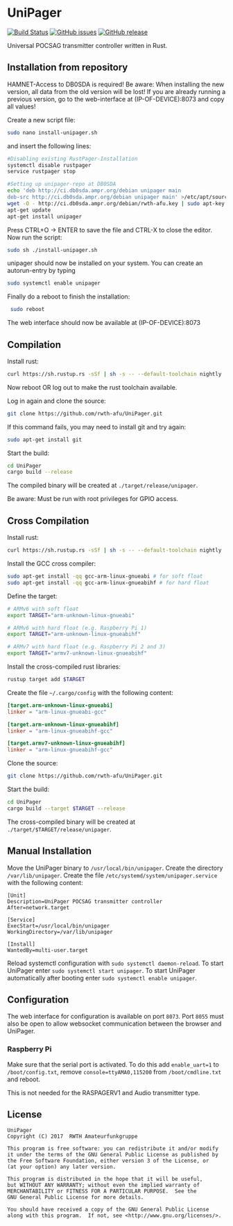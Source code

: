 # UniPager

[![Build Status](https://img.shields.io/travis/rwth-afu/UniPager.svg?style=flat)](https://travis-ci.org/rwth-afu/UniPager)
[![GitHub issues](https://img.shields.io/github/issues/rwth-afu/UniPager.svg?style=flat)](https://github.com/rwth-afu/UniPager/issues)
[![GitHub release](https://img.shields.io/github/release/rwth-afu/UniPager.svg?style=flat)](https://github.com/rwth-afu/UniPager/releases)

Universal POCSAG transmitter controller written in Rust.

## Installation from repository
HAMNET-Access to DB0SDA is required!
Be aware: When installing the new version, all data from the old version will be lost! If you are already running a previous version, go to the web-interface at (IP-OF-DEVICE):8073 and copy all values!

Create a new script file:

```bash
sudo nano install-unipager.sh
```
and insert the following lines:

```bash
#Disabling existing RustPager-Installation
systemctl disable rustpager
service rustpager stop

#Setting up unipager-repo at DB0SDA
echo 'deb http://ci.db0sda.ampr.org/debian unipager main
deb-src http://ci.db0sda.ampr.org/debian unipager main' >/etc/apt/sources.list.d/unipager.list
wget -O - http://ci.db0sda.ampr.org/debian/rwth-afu.key | sudo apt-key add -
apt-get update
apt-get install unipager
```
Press CTRL+O -> ENTER to save the file and CTRL-X to close the editor.
Now run the script:

```bash
sudo sh ./install-unipager.sh
```
unipager should now be installed on your system. You can create an autorun-entry by typing

```bash
sudo systemctl enable unipager
```
Finally do a reboot to finish the installation:

```bash
 sudo reboot
```
The web interface should now be available at (IP-OF-DEVICE):8073 

## Compilation
Install rust:

```bash
curl https://sh.rustup.rs -sSf | sh -s -- --default-toolchain nightly
```

Now reboot OR log out to make the rust toolchain available.

Log in again and clone the source:

```bash
git clone https://github.com/rwth-afu/UniPager.git
```

If this command fails, you may need to install git and try again:

```bash
sudo apt-get install git
```

Start the build:

```bash
cd UniPager
cargo build --release
```
The compiled binary will be created at `./target/release/unipager`.

Be aware: Must be run with root privileges for GPIO access.

## Cross Compilation

Install rust:

```bash
curl https://sh.rustup.rs -sSf | sh -s -- --default-toolchain nightly
```

Install the GCC cross compiler:

```bash
sudo apt-get install -qq gcc-arm-linux-gnueabi # for soft float
sudo apt-get install -qq gcc-arm-linux-gnueabihf # for hard float
```

Define the target:

```bash
# ARMv6 with soft float
export TARGET="arm-unknown-linux-gnueabi"

# ARMv6 with hard float (e.g. Raspberry Pi 1)
export TARGET="arm-unknown-linux-gnueabihf"

# ARMv7 with hard float (e.g. Raspberry Pi 2 and 3)
export TARGET="armv7-unknown-linux-gnueabihf"
```

Install the cross-compiled rust libraries:

```bash
rustup target add $TARGET
```

Create the file `~/.cargo/config` with the following content:

```toml
[target.arm-unknown-linux-gnueabi]
linker = "arm-linux-gnueabi-gcc"

[target.arm-unknown-linux-gnueabihf]
linker = "arm-linux-gnueabihf-gcc"

[target.armv7-unknown-linux-gnueabihf]
linker = "arm-linux-gnueabihf-gcc"
```

Clone the source:

```bash
git clone https://github.com/rwth-afu/UniPager.git
```

Start the build:

```bash
cd UniPager
cargo build --target $TARGET --release 
```

The cross-compiled binary will be created at `./target/$TARGET/release/unipager`.

## Manual Installation

Move the UniPager binary to `/usr/local/bin/unipager`. Create the directory
`/var/lib/unipager`. Create the file `/etc/systemd/system/unipager.service` with
the following content:

```
[Unit]
Description=UniPager POCSAG transmitter controller
After=network.target

[Service]
ExecStart=/usr/local/bin/unipager
WorkingDirectory=/var/lib/unipager

[Install]
WantedBy=multi-user.target
```
Reload systemctl configuration with `sudo systemctl daemon-reload`.
To start UniPager enter `sudo systemctl start unipager`. To start UniPager
automatically after booting enter `sudo systemctl enable unipager`.

## Configuration

The web interface for configuration is available on port `8073`. Port `8055`
must also be open to allow websocket communication between the browser and
UniPager.

### Raspberry Pi
Make sure that the serial port is activated. To do this add `enable_uart=1` to
`/boot/config.txt`, remove `console=ttyAMA0,115200` from `/boot/cmdline.txt` and
reboot.

This is not needed for the RASPAGERV1 and Audio transmitter type.

## License

    UniPager
    Copyright (C) 2017  RWTH Amateurfunkgruppe

    This program is free software: you can redistribute it and/or modify
    it under the terms of the GNU General Public License as published by
    the Free Software Foundation, either version 3 of the License, or
    (at your option) any later version.

    This program is distributed in the hope that it will be useful,
    but WITHOUT ANY WARRANTY; without even the implied warranty of
    MERCHANTABILITY or FITNESS FOR A PARTICULAR PURPOSE.  See the
    GNU General Public License for more details.

    You should have received a copy of the GNU General Public License
    along with this program.  If not, see <http://www.gnu.org/licenses/>.
